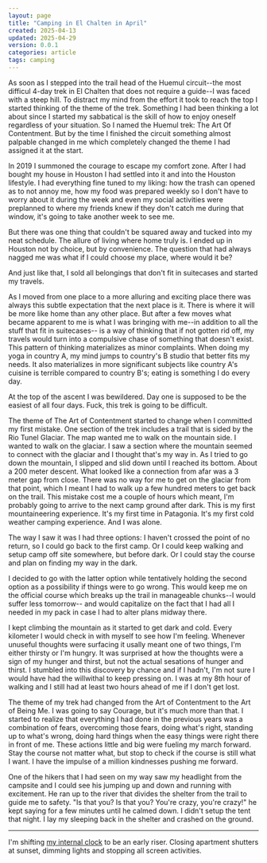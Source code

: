 ```yaml
---
layout: page
title: "Camping in El Chalten in April"
created: 2025-04-13
updated: 2025-04-29
version: 0.0.1
categories: article
tags: camping
---
```


As soon as I stepped into the trail head of the Huemul circuit--the most difficul 4-day trek in El Chalten that does not require a guide--I was faced with a steep hill. To distract my mind from the effort it took to reach the top I started thinking of the theme of the trek. Something I had been thinking a lot about since I started my sabbatical is the skill of how to enjoy oneself regardless of your situation. So I named the Huemul trek: The Art Of Contentment. But by the time I finished the circuit something almost palpable changed in me which completely changed the theme I had assigned it at the start.

In 2019 I summoned the courage to escape my comfort zone. After I had bought my house in Houston I had settled into it and into the Houston lifestyle. I had everything fine tuned to my liking: how the trash can opened as to not annoy me, how my food was prepared weekly so I don't have to worry about it during the week and even my social activities were preplanned to where my friends knew if they don't catch me during that window, it's going to take another week to see me.

But there was one thing that couldn't be squared away and tucked into my neat schedule. The allure of living where home truly is. I ended up in Houston not by choice, but by convenience. The question that had always nagged me was what if I could choose my place, where would it be?

And just like that, I sold all belongings that don't fit in suitecases and started my travels.

As I moved from one place to a more alluring and exciting place there was always this subtle expectation that the next place is it. There is where it will be more like home than any other place. But after a few moves what became apparent to me is what I was bringing with me--in addition to all the stuff that fit in suitecases-- is a way of thinking that if not gotten rid off, my travels would turn into a compulsive chase of something that doesn't exist. This pattern of thinking materializes as minor complaints. When doing my yoga in country A, my mind jumps to country's B studio that better fits my needs. It also materializes in more significant subjects like country A's cuisine is terrible compared to country B's; eating is something I do every day.

At the top of the ascent I was bewildered. Day one is supposed to be the easiest of all four days. Fuck, this trek is going to be difficult.

The theme of The Art of Contentment started to change when I committed my first mistake. One section of the trek includes a trail that is sided by the Rio Tunel Glaciar. The map wanted me to walk on the mountain side. I wanted to walk on the glaciar. I saw a section where the mountain seemed to connect with the glaciar and I thought that's my way in. As I tried to go down the mountain, I slipped and slid down until I reached its bottom. About a 200 meter descent. What looked like a connection from afar was a 3 meter gap from close. There was no way for me to get on the glaciar from that point, which I meant I had to walk up a few hundred meters to get back on the trail. This mistake cost me a couple of hours which meant, I'm probably going to arrive to the next camp ground after dark. This is my first mountaineering experience. It's my first time in Patagonia. It's my first cold weather camping experience. And I was alone.

The way I saw it was I had three options: I haven't crossed the point of no return, so I could go back to the first camp. Or I could keep walking and setup camp off site somewhere, but before dark. Or I could stay the course and plan on finding my way in the dark.

I decided to go with the latter option while tentatively holding the second option as a possibility if things were to go wrong. This would keep me on the official course which breaks up the trail in manageable chunks--I would suffer less tomorrow-- and would capitalize on the fact that I had all I needed in my pack in case I had to alter plans midway there.

I kept climbing the mountain as it started to get dark and cold. Every kilometer I would check in with myself to see how I'm feeling. Whenever unuseful thoughts were surfacing it usally meant one of two things, I'm either thirsty or I'm hungry. It was surprised at how the thoughts were a sign of my hunger and thirst, but not the actual sesations of hunger and thirst. I stumbled into this discovery by chance and if I hadn't, I'm not sure I would have had the willwithal to keep pressing on. I was at my 8th hour of walking and I still had at least two hours ahead of me if I don't get lost.

The theme of my trek had changed from the Art of Contentment to the Art of Being Me. I was going to say Courage, but it's much more than that. I started to realize that everything I had done in the previous years was a combination of fears, overcoming those fears, doing what's right, standing up to what's wrong, doing hard things when the easy things were right there in front of me. These actions little and big were fueling my march forward. Stay the course not matter what, but stop to check if the course is still what I want. I have the impulse of a million kindnesses pushing me forward.

One of the hikers that I had seen on my way saw my headlight from the campsite and I could see his jumping up and down and running with excitement. He ran up to the river that divides the shelter from the trail to guide me to safety. "Is that you? Is that you? You're crazy, you're crazy!" he kept saying for a few minutes until he calmed down. I didn't setup the tent that night. I lay my sleeping back in the shelter and crashed on the ground.

---
I'm shifting [my internal clock](/books/internal-time) to be an early riser. Closing apartment shutters at sunset, dimming lights and stopping all screen activities.
